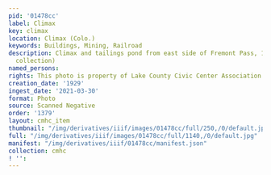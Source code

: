 ```yaml
---
pid: '01478cc'
label: Climax
key: climax
location: Climax (Colo.)
keywords: Buildings, Mining, Railroad
description: Climax and tailings pond from east side of Fremont Pass, 1929 (Gribble
  collection)
named_persons: 
rights: This photo is property of Lake County Civic Center Association.
creation_date: '1929'
ingest_date: '2021-03-30'
format: Photo
source: Scanned Negative
order: '1379'
layout: cmhc_item
thumbnail: "/img/derivatives/iiif/images/01478cc/full/250,/0/default.jpg"
full: "/img/derivatives/iiif/images/01478cc/full/1140,/0/default.jpg"
manifest: "/img/derivatives/iiif/01478cc/manifest.json"
collection: cmhc
! '': 
---
```

